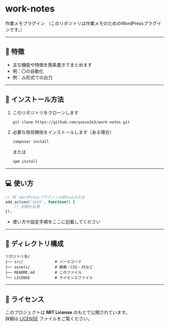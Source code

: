 # work-notes
作業メモプラグイン
（このリポジトリは作業メモのためのWordPressプラグインです。）

---

## 📌 特徴
- 主な機能や特徴を箇条書きでまとめます
- 例：〇の自動化
- 例：△形式での出力

---

## 🚀 インストール方法
1. このリポジトリをクローンします
   ```bash
   git clone https://github.com/yasuo3o3/work-notes.git
   ```
2. 必要な依存関係をインストールします（ある場合）
   ```bash
   composer install
   ```
   または
   ```bash
   npm install
   ```

---

## 💻 使い方
```php
// 例：WordPressプラグインの読み込み方法
add_action('init', function() {
    // 初期化処理
});
```
- 使い方や設定手順をここに記載してください

---

## 📂 ディレクトリ構成
```
リポジトリ名/
├── src/              # ソースコード
├── assets/           # 画像・CSS・JSなど
├── README.md         # このファイル
└── LICENSE           # ライセンスファイル
```

---

## 📜 ライセンス
このプロジェクトは **MIT License** のもとで公開されています。  
詳細は [LICENSE](LICENSE) ファイルをご覧ください。

